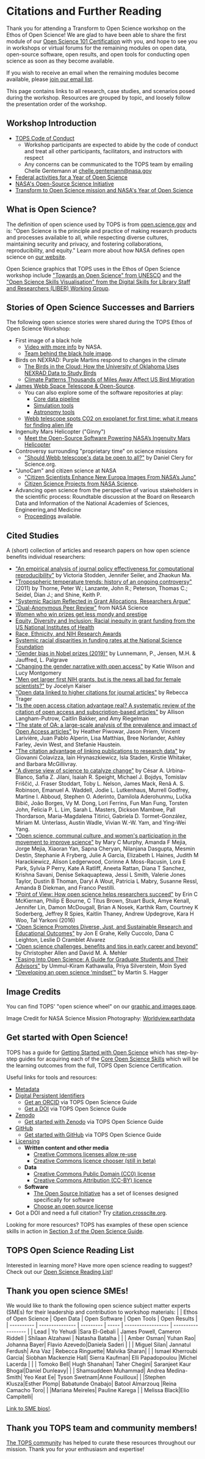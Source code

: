# Citations and Further Reading

Thank you for attending a Transform to Open Science workshop on the Ethos of Open Science! We are glad to have been able to share the first module of our [Open Science 101 Certification](https://github.com/nasa/Transform-to-Open-Science/tree/main/docs/Area2_Capacity_Sharing/Open-Science-101) with you, and hope to see you in workshops or virtual forums for the remaining modules on open data, open-source software, open results, and open tools for conducting open science as soon as they become available. 

If you wish to receive an email when the remaining modules become available, please [join our email list](https://nasa.github.io/Transform-to-Open-Science/signup/).

This page contains links to all research, case studies, and scenarios posed during the workshop. Resources are grouped by topic, and loosely follow the presentation order of the workshop. 

## Workshop Introduction

* [TOPS Code of Conduct](/About/CODE_OF_CONDUCT.md)
     * Workshop participants are expected to abide by the code of conduct and treat all other participants, facilitators, and instructors with respect
     * Any concerns can be communicated to the TOPS team by emailing Chelle Gentemann at chelle.gentemann@nasa.gov
* [Federal activities for a Year of Open Science](https://open.science.gov/)
* [NASA's Open-Source Science Initiative](https://science.nasa.gov/open-science-overview)
* [Transform to Open Science mission and NASA's Year of Open Science](https://nasa.github.io/Transform-to-Open-Science/)


## What is Open Science? 

The definition of open science used by TOPS is from [open.science.gov](https://open.science.gov/) and is:
"Open Science is the principle and practice of making research products and processes available to all, while respecting diverse cultures, maintaining security and privacy, and fostering collaborations, reproducibility, and equity." 
Learn more about how NASA defines open science on [our website](https://nasa.github.io/Transform-to-Open-Science/what-is-open-science/).

Open Science graphics that TOPS uses in the Ethos of Open Science workshop include ["Towards an Open Science" from UNESCO](https://www.scientificinfographics.com/21-towards-an-open-science) and the ["Open Science Skills Visualisation" from the Digital Skills for Library Staff and Researchers (LIBER) Working Group](https://zenodo.org/record/3702401#.Y-_S1uzMKW0).

## Stories of Open Science Successes and Barriers
The following open science stories were shared during the TOPS Ethos of Open Science Workshop:
* First image of a black hole 
     * [Video with more info](https://www.nasa.gov/ames/ocs/summerseries/19/katie-bouman) by NASA. 
     * [Team behind the black hole image](https://www.huffpost.com/entry/photo-woman-researcher-black-hole_n_5cae82e7e4b0a983fce3e5ad).
* Birds on NEXRAD: Purple Martins respond to changes in the climate
     * [The Birds in the Cloud: How the University of Oklahoma Uses NEXRAD Data to Study Birds](https://aws.amazon.com/blogs/publicsector/the-birds-in-the-cloud-how-the-university-of-oklahoma-uses-nexrad-data-to-study-birds/)
     * [Climate Patterns Thousands of Miles Away Affect US Bird Migration](https://climate.nasa.gov/news/3201/climate-patterns-thousands-of-miles-away-affect-us-bird-migration/)
* [James Webb Space Telescope & Open-Source](https://github.blog/2022-01-18-how-open-source-is-supporting-nasas-new-eyes-in-space/). 
     * You can also explore some of the software repositories at play:
          * [Core data pipeline](https://github.com/spacetelescope/jwst)
          * [Simulation tools](https://github.com/spacetelescope/webbpsf) 
          * [Astronomy tools](https://github.com/spacetelescope/jdaviz)
     * [Webb telescope spots CO2 on exoplanet for first time: what it means for finding alien life](https://www.nature.com/articles/d41586-022-02350-2)
* Ingenuity Mars Helicopter ("Ginny")
     * [Meet the Open-Source Software Powering NASA’s Ingenuity Mars Helicopter](https://www.nasa.gov/feature/jpl/meet-the-open-source-software-powering-nasa-s-ingenuity-mars-helicopter)
* Controversy surrounding "proprietary time" on science missions 
     * ["Should Webb telescope's data be open to all?"](https://www.science.org/content/article/should-webb-telescope-s-data-be-open-all) by Daniel Clery for Science.org.
* "JunoCam" and citizen science at NASA
     * ["Citizen Scientists Enhance New Europa Images From NASA’s Juno"](https://www.nasa.gov/feature/jpl/citizen-scientists-enhance-new-europa-images-from-nasa-s-juno) 
     * [Citizen Science Projects from NASA Science](https://science.nasa.gov/citizenscience).
* Advancing open science from the perspective of various stakeholders in the scientific process: Roundtable discussion at the Board on Research Data and Information of the National Academies of Sciences, Engineering,and Medicine 
     * [Proceedings](https://nap.nationalacademies.org/catalog/25725/advancing-open-science-practices-stakeholder-perspectives-on-incentives-and-disincentives) available. 

## Cited Studies 
A (short) collection of articles and research papers on how open science benefits individual researchers:
* ["An empirical analysis of journal policy effectiveness for computational reproducibility"](https://www.pnas.org/doi/full/10.1073/pnas.1708290115) by Victoria Stodden, Jennifer Seiler, and Zhaokun Ma.
* ["Tropospheric temperature trends: history of an ongoing controversy"](https://digitalcommons.unl.edu/cgi/viewcontent.cgi?article=1318&context=usdeptcommercepub) (2011) by Thorne, Peter W.; Lanzante, John R.; Peterson, Thomas C.; Seidel, Dian J.; and Shine, Keith P.
* ["Systemic Racism Reflected in Grant Allocations, Researchers Argue"](https://physics.aps.org/articles/v15/173)
* ["Dual-Anonymous Peer Review"](https://science.nasa.gov/researchers/dual-anonymous-peer-review) from NASA Science
* [Women who win prizes get less mondy and prestige](https://www.nature.com/articles/d41586-019-00091-3)
* [Equity, Diversity and Inclusion: Racial inequity in grant funding from the US National Institutes of Health](https://elifesciences.org/articles/65697)
* [Race, Ethnicity, and NIH Research Awards](https://www.science.org/doi/full/10.1126/science.1196783)
* [Systemic racial disparities in funding rates at the National Science Foundation](https://www.ncbi.nlm.nih.gov/pmc/articles/PMC9708090/)
* ["Gender bias in Nobel prizes (2019)"](https://www.nature.com/articles/s41599-019-0256-3) by Lunnemann, P., Jensen, M.H. & Jauffred, L.  Palgrave
* ["Changing the gender narrative with open access"](https://blogs.lse.ac.uk/impactofsocialsciences/2022/07/14/changing-the-gender-narrative-with-open-access/) by Katie Wilson and Lucy Montgomery
* ["Men get larger first NIH grants, but is the news all bad for female scientists?"](https://www.science.org/content/article/men-get-larger-first-nih-grants-news-all-bad-female-scientists) by Jocelyn Kaiser
* ["Open data linked to higher citations for journal articles"](https://www.chemistryworld.com/news/open-data-linked-to-higher-citations-for-journal-articles/3010723.article) by Rebecca Trager
* ["Is the open access citation advantage real? A systematic review of the citation of open access and subscription-based articles"](https://journals.plos.org/plosone/article?id=10.1371/journal.pone.0253129) by Allison Langham-Putrow, Caitlin Bakker, and Amy Riegelman
* ["The state of OA: a large-scale analysis of the prevalence and impact of Open Access articles"](https://peerj.com/articles/4375/) by Heather Piwowar, Jason Priem, Vincent Larivière, Juan Pablo Alperin, Lisa Matthias, Bree Norlander, Ashley Farley, Jevin West, and Stefanie Haustein.
* ["The citation advantage of linking publications to research data"](https://journals.plos.org/plosone/article?id=10.1371/journal.pone.0230416) by Giovanni Colavizza, Iain Hrynaszkiewicz, Isla Staden, Kirstie Whitaker, and Barbara McGillivray.
* ["A diverse view of science to catalyze change"](https://www.nature.com/articles/s41557-020-0529-x) by César A. Urbina-Blanco, Safia Z. Jilani, Isaiah R. Speight, Michael J. Bojdys, Tomislav Friščić, J. Fraser Stoddart, Toby L. Nelson, James Mack, Renã A. S. Robinson, Emanuel A. Waddell, Jodie L. Lutkenhaus, Murrell Godfrey, Martine I. Abboud, Stephen O. Aderinto, Damilola Aderohunmu, Lučka Bibič, João Borges, Vy M. Dong, Lori Ferrins, Fun Man Fung, Torsten John, Felicia P. L. Lim, Sarah L. Masters, Dickson Mambwe, Pall Thordarson, Maria-Magdalena Titirici, Gabriela D. Tormet-González, Miriam M. Unterlass, Austin Wadle, Vivian W.-W. Yam, and Ying-Wei Yang.
* ["Open science, communal culture, and women's participation in the movement to improve science"](https://pubmed.ncbi.nlm.nih.gov/32929006/)  by Mary C Murphy, Amanda F Mejia, Jorge Mejia, Xiaoran Yan, Sapna Cheryan, Nilanjana Dasgupta, Mesmin Destin, Stephanie A Fryberg, Julie A Garcia, Elizabeth L Haines, Judith M Harackiewicz, Alison Ledgerwood, Corinne A Moss-Racusin, Lora E Park, Sylvia P Perry, Kate A Ratliff, Aneeta Rattan, Diana T Sanchez, Krishna Savani, Denise Sekaquaptewa, Jessi L Smith, Valerie Jones Taylor, Dustin B Thoman, Daryl A Wout, Patricia L Mabry, Susanne Ressl, Amanda B Diekman, and Franco Pestilli.
* ["Point of View: How open science helps researchers succeed"](https://elifesciences.org/articles/16800) by Erin C McKiernan, Philip E Bourne, C Titus Brown, Stuart Buck, Amye Kenall, Jennifer Lin, Damon McDougall, Brian A Nosek, Karthik Ram, Courtney K Soderberg, Jeffrey R Spies, Kaitlin Thaney, Andrew Updegrove, Kara H Woo, Tal Yarkoni (2016)
* ["Open Science Promotes Diverse, Just, and Sustainable Research and Educational Outcomes"](https://journals.sagepub.com/doi/10.1177/1475725719869164) by Jon E Grahe, Kelly Cuccolo, Dana C Leighton, Leslie D Cramblet Alvarez
* ["Open science challenges, benefits and tips in early career and beyond"](https://journals.plos.org/plosbiology/article?id=10.1371/journal.pbio.3000246) by Christopher Allen and David M. A. Mehler  
* ["Easing Into Open Science: A Guide for Graduate Students and Their Advisors"](https://online.ucpress.edu/collabra/article/7/1/18684/115927/Easing-Into-Open-Science-A-Guide-for-Graduate) by Ummul-Kiram Kathawalla, Priya Silverstein, Moin Syed
* ["Developing an open science ‘mindset’"](https://www.tandfonline.com/doi/full/10.1080/21642850.2021.2012474) by Martin S. Hagger

## Image Credits
You can find TOPS' "open science wheel" on our [graphic and images page](/Organizing_OS_Activities/branding_and_graphics/readme.md).  

Image Credit for NASA Science Mission Photography: [Worldview.earthdata](https://worldview.earthdata.nasa.gov/)

## Get started with Open Science!

TOPS has a guide for [Getting Started with Open Science](/Open_Science_Cookbook/Your_Open_Science_Journey.md) which has step-by-step guides for acquiring each of the [Core Open Science Skills](https://nasa.github.io/Transform-to-Open-Science-Book/Open_Science_Cookbook/Your_Open_Science_Journey.html#section-1-core-open-science-skills) which will be the learning outcomes from the full, TOPS Open Science Certification.

Useful links for tools and resources:
* [Metadata](https://guides.lib.unc.edu/metadata/definition)
* [Digital Persistent Identifiers](https://sis.web.cern.ch/submit-and-publish/persistent-identifiers/what-are-pids#)
     * [Get an ORCID](https://nasa.github.io/Transform-to-Open-Science-Book/Open_Science_Cookbook/Your_Open_Science_Journey.html#get-an-orcid) via TOPS Open Science Guide
     * [Get a DOI](https://nasa.github.io/Transform-to-Open-Science-Book/Open_Science_Cookbook/Your_Open_Science_Journey.html#assign-a-doi) via TOPS Open Science Guide
* [Zenodo](https://about.zenodo.org) 
     * [Get started with Zenodo](https://nasa.github.io/Transform-to-Open-Science-Book/Open_Science_Cookbook/Your_Open_Science_Journey.html#get-a-zenodo-account) via TOPS Open Science Guide
* [GitHub](https://github.io)
     * [Get started with GitHub](https://nasa.github.io/Transform-to-Open-Science-Book/Open_Science_Cookbook/Your_Open_Science_Journey.html#get-a-github) via TOPS Open Science Guide
* [Licensing](http://blog.psyarxiv.com/2018/05/14/licensing-work-psyarxiv/)
     * **Written content and other media** 
          * [Creative Commons licenses allow re-use](https://creativecommons.org/)
          * [Creative Commons licence chooser (still in beta)](https://chooser-beta.creativecommons.org)
     * **Data**
          * [Creative Commons Public Domain (CC0) license](https://creativecommons.org/publicdomain/zero/1.0/) 
          * [Creative Commons Attribution (CC-BY) licence](https://creativecommons.org/licenses/by/4.0/?ref=chooser-v1)
     * **Software**
          * [The Open Source Initiative](https://opensource.org/licenses) has a set of licenses designed specifically for software
          * [Choose an open source license](https://choosealicense.com)
* Got a DOI and need a full citation? Try [citation.crosscite.org](https://citation.crosscite.org/).

Looking for more resources? TOPS has examples of these open science skills in action in [Section 3 of the Open Science Guide](https://nasa.github.io/Transform-to-Open-Science-Book/Open_Science_Cookbook/Your_Open_Science_Journey.html#section-3-open-science-at-work).

## TOPS Open Science Reading List

Interested in learning more? Have more open science reading to suggest? Check out our [Open Science Reading List](/Open_Science_Cookbook/reading_list.md)! 

## Thank you open science SMEs!
We would like to thank the following open science subject matter experts (SMEs) for their leadership and contribution to workshop materials:
|            | Ethos of Open Science | Open Data | Open Software | Open Tools | Open Results |
| ---------- | --------------- | --------- | ----- | ------------------ | ------------------ |
| Lead       | Yo Yehudi       |Sara El-Gebali | James Powell, Cameron Riddell | Shilaan Alzahawi | Natasha Batalha |
|  | Amber Osman| Yuhan Rao| Johanna Bayer| Flavio Azevedo|Daniela Saderi |
|  | Miguel Silan| Jannatul Ferdush| Ana Vaz | Rebecca Ringuette| Malvika Sharan|
|  | Ismael Kherroubi Garcia| Siobhan Mackenzie Hall| Sierra Kaufman| Elli Papadopoulou |Michel Lacerda |
|  | Tomoko Bell| Hugh Shanahan| Taher Chegini| Saranjeet Kaur Bhogal|Daniel Dunleavy|
|  | Shamsuddeen Muhammad| Andrea Medina-Smith| Yeo Keat Ee| Tyson Swetnam|Anne Fouilloux|
|  |Stephen Klusza|Esther Plomp| Babatunde Onabajo| Batool Almarzouq |Reina Camacho Toro|
|  |Mariana Meireles| Pauline Karega |      | Melissa Black|Elio Campitelli|

[Link to SME bios!](https://github.com/nasa/Transform-to-Open-Science/blob/main/docs/Area2_Capacity_Sharing/Open-Science-101/curriculum_leads.md#2022-tops-curricula-module-leads).

## Thank you TOPS team and community members!
[The TOPS community](https://github.com/nasa/Transform-to-Open-Science#contributors-) has helped to curate these resources throughout our mission. Thank you for your enthusiasm and expertise! 
